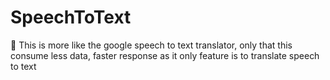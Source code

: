 # SpeechToText
👋 This is more like the google speech to text translator, only that this consume less data, faster response as it only feature is to translate speech to text
